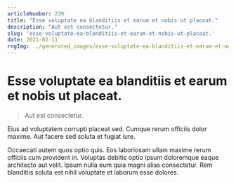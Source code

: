```yaml
---
articleNumber: 239
title: "Esse voluptate ea blanditiis et earum et nobis ut placeat."
description: "Aut est consectetur."
slug: 'esse-voluptate-ea-blanditiis-et-earum-et-nobis-ut-placeat.'
date: 2021-02-11
rngImg: ../generated_images/esse-voluptate-ea-blanditiis-et-earum-et-nobis-ut-placeat..jpg
---
```


# Esse voluptate ea blanditiis et earum et nobis ut placeat.

> Aut est consectetur.

Eius ad voluptatem corrupti placeat sed. Cumque rerum officiis dolor maxime. Aut facere sed soluta et fugiat iure.
 Occaecati autem quos optio quis. Eos laboriosam ullam maxime rerum officiis cum provident in. Voluptas debitis optio ipsum doloremque eaque architecto aut velit. Ipsum nulla eum quia magni alias consectetur. Rem blanditiis soluta est nihil voluptate et laborum esse dolores.

